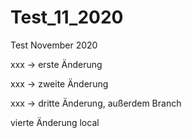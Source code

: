 # Test_11_2020
Test November 2020

xxx -> erste Änderung

xxx -> zweite Änderung

xxx -> dritte Änderung, außerdem Branch

vierte Änderung local


